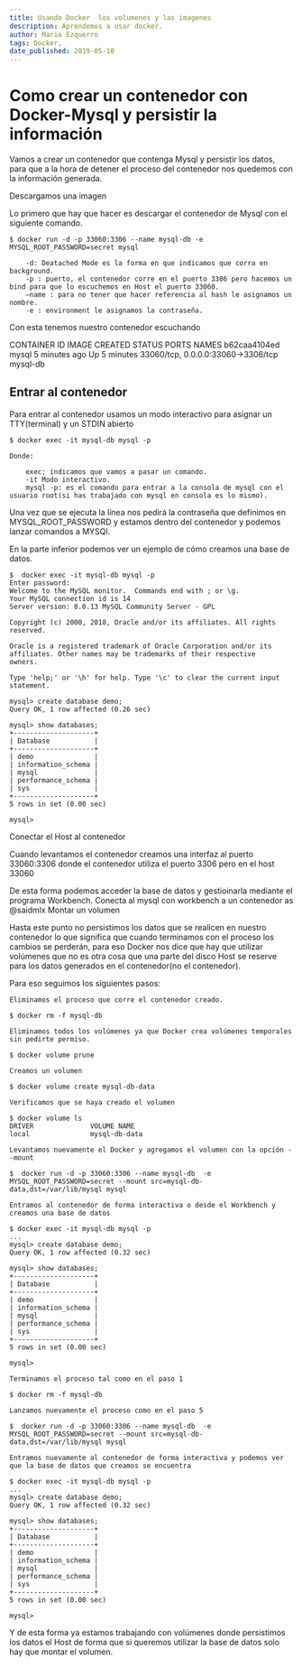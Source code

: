 ```yaml
---
title: Usando Docker  los volumenes y las imagenes
description: Aprendemos a usar docker.
author: Mario Ezquerro
tags: Docker, 
date_published: 2019-05-10
---
```


# Como crear un contenedor con Docker-Mysql y persistir la información

Vamos a crear un contenedor que contenga Mysql y persistir los datos, para que a la hora de detener el proceso del contenedor nos quedemos con la información generada.


Descargamos una imagen

Lo primero que hay que hacer es descargar el contenedor de Mysql con el siguiente comando.
```
$ docker run -d -p 33060:3306 --name mysql-db -e MYSQL_ROOT_PASSWORD=secret mysql

    -d: Deatached Mode es la forma en que indicamos que corra en background.
    -p : puerto, el contenedor corre en el puerto 3306 pero hacemos un bind para que lo escuchemos en Host el puerto 33060.
    –name : para no tener que hacer referencia al hash le asignamos un nombre.
    -e : environment le asignamos la contraseña.
```
Con esta tenemos nuestro contenedor escuchando

CONTAINER ID        IMAGE               CREATED             STATUS              PORTS                                NAMES
b62caa4104ed        mysql               5 minutes ago       Up 5 minutes        33060/tcp, 0.0.0.0:33060->3306/tcp   mysql-db

## Entrar al contenedor

Para entrar al contenedor usamos un modo interactivo para asignar un TTY(terminal) y un STDIN abierto
```
$ docker exec -it mysql-db mysql -p

Donde:

    exec: indicamos que vamos a pasar un comando.
    -it Modo interactivo.
    mysql -p: es el comando para entrar a la consola de mysql con el usuario root(si has trabajado con mysql en consola es lo mismo).
```
Una vez que se ejecuta la línea nos pedirá la contraseña que definimos en MYSQL_ROOT_PASSWORD y estamos dentro del contenedor y podemos lanzar comandos a MYSQl.

En la parte inferior podemos ver un ejemplo de cómo creamos una base de datos.
```
$  docker exec -it mysql-db mysql -p
Enter password:
Welcome to the MySQL monitor.  Commands end with ; or \g.
Your MySQL connection id is 14
Server version: 8.0.13 MySQL Community Server - GPL

Copyright (c) 2000, 2018, Oracle and/or its affiliates. All rights reserved.

Oracle is a registered trademark of Oracle Corporation and/or its
affiliates. Other names may be trademarks of their respective
owners.

Type 'help;' or '\h' for help. Type '\c' to clear the current input statement.

mysql> create database demo;
Query OK, 1 row affected (0.26 sec)

mysql> show databases;
+--------------------+
| Database           |
+--------------------+
| demo               |
| information_schema |
| mysql              |
| performance_schema |
| sys                |
+--------------------+
5 rows in set (0.00 sec)

mysql>
```

Conectar el Host al contenedor

Cuando levantamos el contenedor creamos una interfaz al puerto 33060:3306 donde el contenedor utiliza el puerto 3306 pero en el host 33060

De esta forma podemos acceder  la base de datos y gestioinarla mediante el programa Workbench.
Conecta al  mysql con  workbench a un contenedor as @saidmlx
Montar un volumen

Hasta este punto no persistimos los datos que se realicen en nuestro contenedor lo que significa que cuando terminamos con el proceso los cambios se perderán, para eso Docker nos dice que hay que utilizar volúmenes que no es otra cosa que una parte del disco Host se reserve para los datos generados en el contenedor(no el contenedor).

Para eso seguimos los siguientes pasos:

    Eliminamos el proceso que corre el contenedor creado.
    
    $ docker rm -f mysql-db
    
    Eliminamos todos los volúmenes ya que Docker crea volúmenes temporales sin pedirte permiso.
    
    $ docker volume prune
    
    Creamos un volumen
    
    $ docker volume create mysql-db-data
    
    Verificamos que se haya creado el volumen
    
    $ docker volume ls
    DRIVER              VOLUME NAME
    local               mysql-db-data
    
    Levantamos nuevamente el Docker y agregamos el volumen con la opción --mount
    
    $  docker run -d -p 33060:3306 --name mysql-db  -e MYSQL_ROOT_PASSWORD=secret --mount src=mysql-db-data,dst=/var/lib/mysql mysql
    
    Entramos al contenedor de forma interactiva o desde el Workbench y creamos una base de datos
    
    $ docker exec -it mysql-db mysql -p
    ...
    mysql> create database demo;         
    Query OK, 1 row affected (0.32 sec)  
                                        
    mysql> show databases;               
    +--------------------+               
    | Database           |               
    +--------------------+               
    | demo               |               
    | information_schema |               
    | mysql              |               
    | performance_schema |               
    | sys                |               
    +--------------------+               
    5 rows in set (0.00 sec)             
                                        
    mysql>                          
    
    Terminamos el proceso tal como en el paso 1
    
    $ docker rm -f mysql-db
    
    Lanzamos nuevamente el proceso como en el paso 5
    
    $  docker run -d -p 33060:3306 --name mysql-db  -e MYSQL_ROOT_PASSWORD=secret --mount src=mysql-db-data,dst=/var/lib/mysql mysql
    
    Entramos nuevamente al contenedor de forma interactiva y podemos ver que la base de datos que creamos se encuentra
    
    $ docker exec -it mysql-db mysql -p
    ...
    mysql> create database demo;         
    Query OK, 1 row affected (0.32 sec)  
                                        
    mysql> show databases;               
    +--------------------+               
    | Database           |               
    +--------------------+               
    | demo               |               
    | information_schema |               
    | mysql              |               
    | performance_schema |               
    | sys                |               
    +--------------------+               
    5 rows in set (0.00 sec)             
                                        
    mysql>                          

Y de esta forma ya estamos trabajando con volúmenes donde persistimos los datos el Host de forma que si queremos utilizar la base de datos solo hay que montar el volumen.